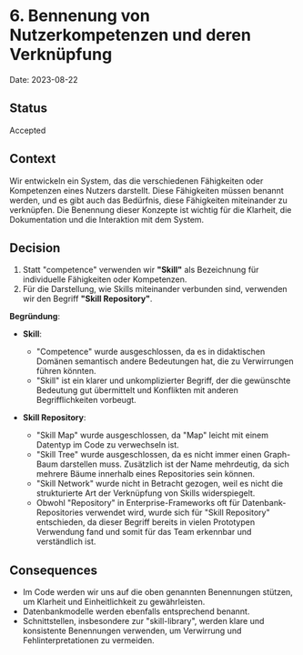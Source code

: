 # 6. Bennenung von Nutzerkompetenzen und deren Verknüpfung

Date: 2023-08-22

## Status

Accepted

## Context

Wir entwickeln ein System, das die verschiedenen Fähigkeiten oder Kompetenzen eines Nutzers darstellt. Diese Fähigkeiten müssen benannt werden, und es gibt auch das Bedürfnis, diese Fähigkeiten miteinander zu verknüpfen. Die Benennung dieser Konzepte ist wichtig für die Klarheit, die Dokumentation und die Interaktion mit dem System.

## Decision

1. Statt "competence" verwenden wir **"Skill"** als Bezeichnung für individuelle Fähigkeiten oder Kompetenzen.
2. Für die Darstellung, wie Skills miteinander verbunden sind, verwenden wir den Begriff **"Skill Repository"**.

**Begründung**:

- **Skill**:
  - "Competence" wurde ausgeschlossen, da es in didaktischen Domänen semantisch andere Bedeutungen hat, die zu Verwirrungen führen könnten.
  - "Skill" ist ein klarer und unkomplizierter Begriff, der die gewünschte Bedeutung gut übermittelt und Konflikten mit anderen Begrifflichkeiten vorbeugt.

- **Skill Repository**:
  - "Skill Map" wurde ausgeschlossen, da "Map" leicht mit einem Datentyp im Code zu verwechseln ist.
  - "Skill Tree" wurde ausgeschlossen, da es nicht immer einen Graph-Baum darstellen muss. Zusätzlich ist der Name mehrdeutig, da sich mehrere Bäume innerhalb eines Repositories sein können. 
  - "Skill Network" wurde nicht in Betracht gezogen, weil es nicht die strukturierte Art der Verknüpfung von Skills widerspiegelt.
  - Obwohl "Repository" in Enterprise-Frameworks oft für Datenbank-Repositories verwendet wird, wurde sich für "Skill Repository" entschieden, da dieser Begriff bereits in vielen Prototypen Verwendung fand und somit für das Team erkennbar und verständlich ist.


## Consequences

- Im Code werden wir uns auf die oben genannten Benennungen stützen, um Klarheit und Einheitlichkeit zu gewährleisten.
- Datenbankmodelle werden ebenfalls entsprechend benannt.
- Schnittstellen, insbesondere zur "skill-library", werden klare und konsistente Benennungen verwenden, um Verwirrung und Fehlinterpretationen zu vermeiden.


